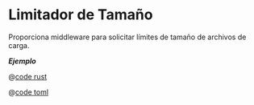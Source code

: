 # Limitador de Tamaño

Proporciona middleware para solicitar límites de tamaño de archivos de carga.

_**Ejemplo**_ 

<CodeGroup>
<CodeGroupItem title="main.rs" active>

@[code rust](../../../../codes/size-limiter/src/main.rs)

</CodeGroupItem>
<CodeGroupItem title="Cargo.toml">

@[code toml](../../../../codes/size-limiter/Cargo.toml)

</CodeGroupItem>
</CodeGroup>